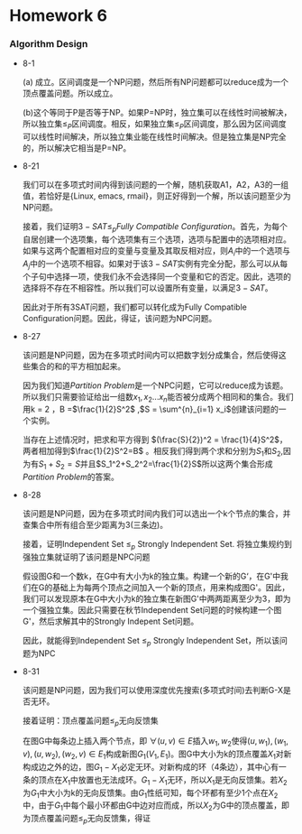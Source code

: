 # Homework 6

### Algorithm Design

* 8-1

  (a) 成立。区间调度是一个NP问题，然后所有NP问题都可以reduce成为一个顶点覆盖问题。所以成立。

  (b)这个等同于P是否等于NP。如果P=NP时，独立集可以在线性时间被解决，所以独立集$\leq_P$区间调度。相反，如果独立集$\leq_P$区间调度，那么因为区间调度可以线性时间解决，所以独立集业能在线性时间解决。但是独立集是NP完全的，所以解决它相当是P=NP。

* 8-21

  我们可以在多项式时间内得到该问题的一个解，随机获取A1，A2，A3的一组值，若恰好是{Linux, emacs, rmail}，则正好得到一个解，所以该问题至少为NP问题。

  接着，我们证明$3-SAT \leq_p Fully~Compatible~Configuration$。首先，为每个自居创建一个选项集，每个选项集有三个选项，选项与配置中的选项相对应。如果与这两个配置相对应的变量与变量及其取反相对应，则$A_i$中的一个选项与$A_j$中的一个选项不相容。如果对于该$3-SAT$实例有完全分配，那么可以从每个子句中选择一项，使我们永不会选择同一个变量和它的否定。因此，选项的选择将不存在不相容性。所以我们可以设置所有变量，以满足$3-SAT$。

  因此对于所有3SAT问题，我们都可以转化成为Fully Compatible Configuration问题。因此，得证，该问题为NPC问题。

* 8-27

  该问题是NP问题，因为在多项式时间内可以把数字划分成集合，然后使得这些集合的和的平方相加起来。

  因为我们知道$Partition~Problem$是一个NPC问题，它可以reduce成为该题。所以我们只需要验证给出一组数$x_1,x_2...x_n$能否被分成两个相同和的集合。我们用k = 2 ，B =$\frac{1}{2}S^2$ ,$S = \sum^{n}_{i=1} x_i$创建该问题的一个实例。

  当存在上述情况时，把求和平方得到 $(\frac{S}{2})^2 = \frac{1}{4}S^2$，两者相加得到$\frac{1}{2}S^2=B$ 。相反我们得到两个求和分别为$S_1$和$S_2$,因为有$S_1 + S_2 = S$并且$S_1^2+S_2^2=\frac{1}{2}S$所以这两个集合形成$Partition ~Problem$的答案。

* 8-28

  该问题是NP问题，因为在多项式时间内我们可以选出一个k个节点的集合，并查集合中所有组合至少距离为3(三条边)。

  接着，证明Independent Set $\leq_p$ Strongly Independent Set. 将独立集规约到强独立集就证明了该问题是NPC问题

  假设图G和一个数k，在G中有大小为k的独立集。构建一个新的G‘，在G'中我们在G的基础上为每两个顶点之间加入一个新的顶点，用来构成图G'。因此，我们可以发现原本在G中大小为k的独立集在新图G'中两两距离至少为3，即为一个强独立集。因此只需要在秋节Independent Set问题的时候构建一个图G'，然后求解其中的Strongly Indepent Set问题。

  因此，就能得到Independent Set $\leq_p$ Strongly Independent Set，所以该问题为NPC

  

* 8-31

  该问题是NP问题，因为我们可以使用深度优先搜索(多项式时间)去判断G-X是否无环。

  接着证明：顶点覆盖问题$\leq_p$无向反馈集
  
  在图G中每条边上插入两个节点，即 $\forall (u,v)\in E$插入$w_1,w_2$使得$(u,w_1),(w_1,v),(u,w_2),(w_2,v)\in E_1$构成新图$G_1(V_1,E_1)$。图G中大小为k的顶点覆盖$X_1$对新构成边之外的边，图$G_1-X_1$必定无环。对新构成的环（4条边），其中心有一条的顶点在$X_1$中放置也无法成环。$G_1-X_1$无环，所以$X_1$是无向反馈集。若$X_2$为$G_1$中大小为k的无向反馈集。由$G_1$性纸可知，每个环都有至少1个点在$X_2$中，由于$G_1$中每个最小环都由G中边对应而成，所以$X_2$为G中的顶点覆盖，即为顶点覆盖问题$\leq_p$无向反馈集，得证

